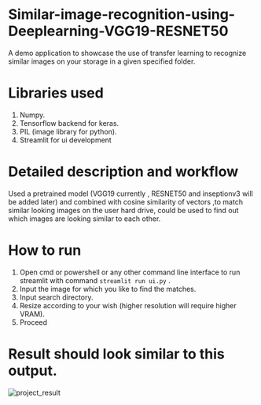 # Similar-image-recognition-using-Deeplearning-VGG19-RESNET50
A demo application to showcase the use of transfer learning to recognize similar images on your storage in a given specified folder.

# Libraries used
1. Numpy.
2. Tensorflow backend for keras.
3. PIL (image library for python).
4. Streamlit for ui development

# Detailed description and workflow
Used a pretrained model (VGG19 currently , RESNET50 and inseptionv3 will be added later) and combined with cosine similarity of vectors ,to match similar looking images on the user hard drive, could be used to find out which images are looking similar to each other.

# How to run

1. Open cmd or powershell or any other command line interface to run streamlit with command ```streamlit run ui.py``` .
2. Input the image for which you like to find the matches.
3. Input search directory.
4. Resize according to your wish (higher resolution will require higher VRAM).
5. Proceed

# Result should look similar to this output.

![project_result](https://user-images.githubusercontent.com/41603518/176736570-f3b3a512-6d59-4e5f-af73-ffaa199cdf42.jpg)
